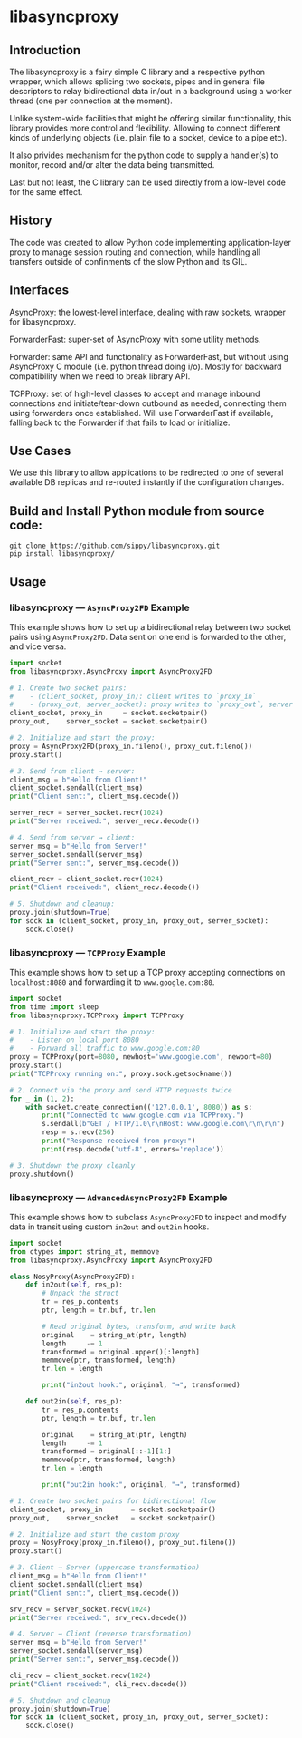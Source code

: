 # libasyncproxy

## Introduction

The libasyncproxy is a fairy simple C library and a respective python wrapper,
which allows splicing two sockets, pipes and in general file descriptors to
relay bidirectional data in/out in a background using a worker thread (one per
connection at the moment).

Unlike system-wide facilities that might be offering similar functionality,
this library provides more control and flexibility. Allowing to connect
different kinds of underlying objects (i.e. plain file to a socket, device to
a pipe etc).

It also privides mechanism for the python code to supply a handler(s) to
monitor, record and/or alter the data being transmitted.

Last but not least, the C library can be used directly from a low-level code
for the same effect.

## History

The code was created to allow Python code implementing application-layer proxy
to manage session routing and connection, while handling all transfers outside
of confinments of the slow Python and its GIL.

## Interfaces

AsyncProxy: the lowest-level interface, dealing with raw sockets, wrapper for
libasyncproxy.

ForwarderFast: super-set of AsyncProxy with some utility methods.

Forwarder: same API and functionality as ForwarderFast, but without using
AsyncProxy C module (i.e. python thread doing i/o). Mostly for backward
compatibility when we need to break library API.

TCPProxy: set of high-level classes to accept and manage inbound connections
and initiate/tear-down outbound as needed, connecting them using forwarders
once established. Will use ForwarderFast if available, falling back to the
Forwarder if that fails to load or initialize.

## Use Cases

We use this library to allow applications to be redirected to one of several
available DB replicas and re-routed instantly if the configuration changes.

## Build and Install Python module from source code:

```
git clone https://github.com/sippy/libasyncproxy.git
pip install libasyncproxy/
```

## Usage

### libasyncproxy — `AsyncProxy2FD` Example

This example shows how to set up a bidirectional relay between two socket pairs using `AsyncProxy2FD`. Data sent on one end is forwarded to the other, and vice versa.

```python
import socket
from libasyncproxy.AsyncProxy import AsyncProxy2FD

# 1. Create two socket pairs:
#    - (client_socket, proxy_in): client writes to `proxy_in`
#    - (proxy_out, server_socket): proxy writes to `proxy_out`, server reads
client_socket, proxy_in     = socket.socketpair()
proxy_out,    server_socket = socket.socketpair()

# 2. Initialize and start the proxy:
proxy = AsyncProxy2FD(proxy_in.fileno(), proxy_out.fileno())
proxy.start()

# 3. Send from client → server:
client_msg = b"Hello from Client!"
client_socket.sendall(client_msg)
print("Client sent:", client_msg.decode())

server_recv = server_socket.recv(1024)
print("Server received:", server_recv.decode())

# 4. Send from server → client:
server_msg = b"Hello from Server!"
server_socket.sendall(server_msg)
print("Server sent:", server_msg.decode())

client_recv = client_socket.recv(1024)
print("Client received:", client_recv.decode())

# 5. Shutdown and cleanup:
proxy.join(shutdown=True)
for sock in (client_socket, proxy_in, proxy_out, server_socket):
    sock.close()
```

### libasyncproxy — `TCPProxy` Example

This example shows how to set up a TCP proxy accepting connections on
`localhost:8080` and forwarding it to `www.google.com:80`.

```python
import socket
from time import sleep
from libasyncproxy.TCPProxy import TCPProxy

# 1. Initialize and start the proxy:
#    - Listen on local port 8080
#    - Forward all traffic to www.google.com:80
proxy = TCPProxy(port=8080, newhost='www.google.com', newport=80)
proxy.start()
print("TCPProxy running on:", proxy.sock.getsockname())

# 2. Connect via the proxy and send HTTP requests twice
for _ in (1, 2):
    with socket.create_connection(('127.0.0.1', 8080)) as s:
        print("Connected to www.google.com via TCPProxy.")
        s.sendall(b"GET / HTTP/1.0\r\nHost: www.google.com\r\n\r\n")
        resp = s.recv(256)
        print("Response received from proxy:")
        print(resp.decode('utf-8', errors='replace'))

# 3. Shutdown the proxy cleanly
proxy.shutdown()
```

### libasyncproxy — `AdvancedAsyncProxy2FD` Example

This example shows how to subclass `AsyncProxy2FD` to inspect and modify data in transit using custom `in2out` and `out2in` hooks.

```python
import socket
from ctypes import string_at, memmove
from libasyncproxy.AsyncProxy import AsyncProxy2FD

class NosyProxy(AsyncProxy2FD):
    def in2out(self, res_p):
        # Unpack the struct
        tr = res_p.contents
        ptr, length = tr.buf, tr.len

        # Read original bytes, transform, and write back
        original    = string_at(ptr, length)
        length     -= 1
        transformed = original.upper()[:length]
        memmove(ptr, transformed, length)
        tr.len = length

        print("in2out hook:", original, "→", transformed)

    def out2in(self, res_p):
        tr = res_p.contents
        ptr, length = tr.buf, tr.len

        original    = string_at(ptr, length)
        length     -= 1
        transformed = original[::-1][1:]
        memmove(ptr, transformed, length)
        tr.len = length

        print("out2in hook:", original, "→", transformed)

# 1. Create two socket pairs for bidirectional flow
client_socket, proxy_in       = socket.socketpair()
proxy_out,    server_socket   = socket.socketpair()

# 2. Initialize and start the custom proxy
proxy = NosyProxy(proxy_in.fileno(), proxy_out.fileno())
proxy.start()

# 3. Client → Server (uppercase transformation)
client_msg = b"Hello from Client!"
client_socket.sendall(client_msg)
print("Client sent:", client_msg.decode())

srv_recv = server_socket.recv(1024)
print("Server received:", srv_recv.decode())

# 4. Server → Client (reverse transformation)
server_msg = b"Hello from Server!"
server_socket.sendall(server_msg)
print("Server sent:", server_msg.decode())

cli_recv = client_socket.recv(1024)
print("Client received:", cli_recv.decode())

# 5. Shutdown and cleanup
proxy.join(shutdown=True)
for sock in (client_socket, proxy_in, proxy_out, server_socket):
    sock.close()
```
